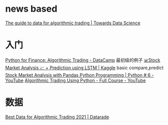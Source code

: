 # news based
[The guide to data for algorithmic trading | Towards Data Science](https://towardsdatascience.com/building-a-budget-news-based-algorithmic-trader-well-then-you-need-hard-to-find-data-part-2-2ddc4a9be1d8)

# 入门
[Python for Finance: Algorithmic Trading - DataCamp](https://www.datacamp.com/community/tutorials/finance-python-trading)
	最初级的例子
[📊Stock Market Analysis 📈 + Prediction using LSTM | Kaggle](https://www.kaggle.com/faressayah/stock-market-analysis-prediction-using-lstm#5.-How-much-value-do-we-put-at-risk-by-investing-in-a-particular-stock?)
	basic compare,predict
[Stock Market Analysis with Pandas Python Programming | Python # 6 - YouTube](https://www.youtube.com/watch?v=57qAxRV577c)
[Algorithmic Trading Using Python - Full Course - YouTube](https://www.youtube.com/watch?v=xfzGZB4HhEE)
# 数据
[Best Data for Algorithmic Trading 2021 | Datarade](https://datarade.ai/use-cases/algorithmic-trading)